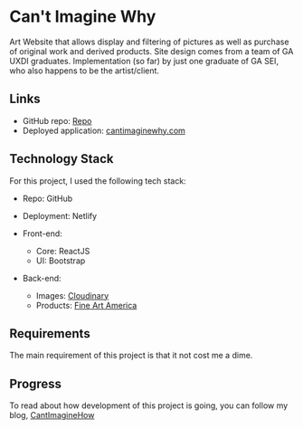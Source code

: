 
# Can't Imagine Why

Art Website that allows display and filtering of pictures as well as purchase of original work and derived products.
Site design comes from a team of GA UXDI graduates. Implementation (so far) by just one graduate of GA SEI, who also happens to be the artist/client.

## Links

* GitHub repo: [Repo](https://github.com/acharliekelly/cantimaginewhy)
* Deployed application: [cantimaginewhy.com](http://cantimaginewhy.com)

## Technology Stack

For this project, I used the following tech stack:

* Repo: GitHub
* Deployment: Netlify
* Front-end:

  * Core: ReactJS
  * UI: Bootstrap
* Back-end:

  * Images: [Cloudinary](https://cloudinary.com/)
  * Products: [Fine Art America](https://fineartamerica.com/)

## Requirements

The main requirement of this project is that it not cost me a dime.

## Progress

To read about how development of this project is going, you can follow my blog, [CantImagineHow](https://cantimaginehow.blogspot.com)
